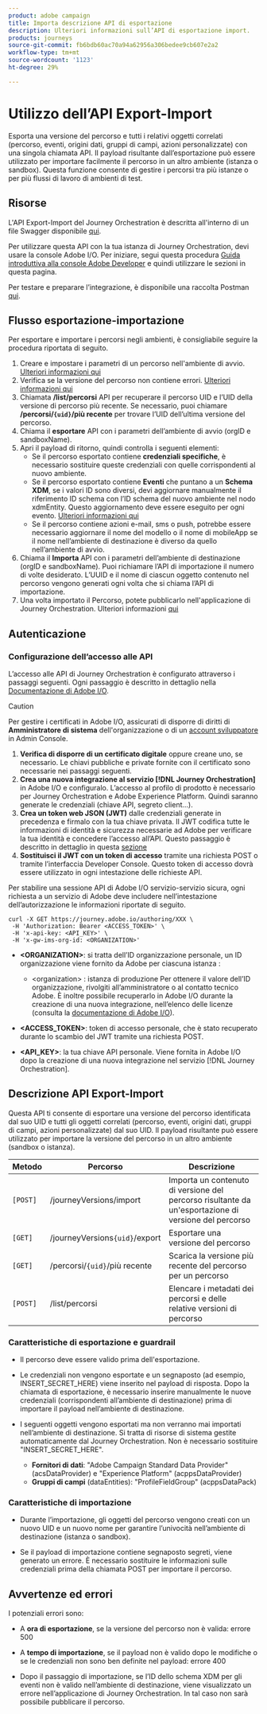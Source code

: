 ```yaml
---
product: adobe campaign
title: Importa descrizione API di esportazione
description: Ulteriori informazioni sull’API di esportazione import.
products: journeys
source-git-commit: fb6bdb60ac70a94a62956a306bedee9cb607e2a2
workflow-type: tm+mt
source-wordcount: '1123'
ht-degree: 29%

---
```



# Utilizzo dell’API Export-Import

Esporta una versione del percorso e tutti i relativi oggetti correlati (percorso, eventi, origini dati, gruppi di campi, azioni personalizzate) con una singola chiamata API. Il payload risultante dall’esportazione può essere utilizzato per importare facilmente il percorso in un altro ambiente (istanza o sandbox).
Questa funzione consente di gestire i percorsi tra più istanze o per più flussi di lavoro di ambienti di test.


## Risorse

L&#39;API Export-Import del Journey Orchestration è descritta all&#39;interno di un file Swagger disponibile [qui](https://adobedocs.github.io/JourneyAPI/docs/).

Per utilizzare questa API con la tua istanza di Journey Orchestration, devi usare la console Adobe I/O. Per iniziare, segui questa procedura [Guida introduttiva alla console Adobe Developer](https://www.adobe.io/apis/experienceplatform/console/docs.html#!AdobeDocs/adobeio-console/master/getting-started.md) e quindi utilizzare le sezioni in questa pagina.

Per testare e preparare l’integrazione, è disponibile una raccolta Postman [qui](https://raw.githubusercontent.com/AdobeDocs/JourneyAPI/master/postman-collections/Journey-Orchestration_Export-import-API_postman-collection.json).


## Flusso esportazione-importazione

Per esportare e importare i percorsi negli ambienti, è consigliabile seguire la procedura riportata di seguito.

1. Creare e impostare i parametri di un percorso nell&#39;ambiente di avvio. [Ulteriori informazioni qui](https://experienceleague.adobe.com/docs/journeys/using/building-journeys/about-journey-building/journey.html)
1. Verifica se la versione del percorso non contiene errori. [Ulteriori informazioni qui](https://experienceleague.adobe.com/docs/journeys/using/building-journeys/testing-the-journey.html)
1. Chiamata **/list/percorsi** API per recuperare il percorso UID e l’UID della versione di percorso più recente. Se necessario, puoi chiamare **/percorsi/`{uid}`/più recente** per trovare l’UID dell’ultima versione del percorso.
1. Chiama il **esportare** API con i parametri dell’ambiente di avvio (orgID e sandboxName).
1. Apri il payload di ritorno, quindi controlla i seguenti elementi:
   * Se il percorso esportato contiene **credenziali specifiche**, è necessario sostituire queste credenziali con quelle corrispondenti al nuovo ambiente.
   * Se il percorso esportato contiene **Eventi** che puntano a un **Schema XDM**, se i valori ID sono diversi, devi aggiornare manualmente il riferimento ID schema con l’ID schema del nuovo ambiente nel nodo xdmEntity. Questo aggiornamento deve essere eseguito per ogni evento. [Ulteriori informazioni qui](https://experienceleague.adobe.com/docs/journeys/using/events-journeys/experience-event-schema.html)
   * Se il percorso contiene azioni e-mail, sms o push, potrebbe essere necessario aggiornare il nome del modello o il nome di mobileApp se il nome nell’ambiente di destinazione è diverso da quello nell’ambiente di avvio.
1. Chiama il **Importa** API con i parametri dell’ambiente di destinazione (orgID e sandboxName). Puoi richiamare l’API di importazione il numero di volte desiderato. L’UUID e il nome di ciascun oggetto contenuto nel percorso vengono generati ogni volta che si chiama l’API di importazione.
1. Una volta importato il Percorso, potete pubblicarlo nell&#39;applicazione di Journey Orchestration. Ulteriori informazioni [qui](https://experienceleague.adobe.com/docs/journeys/using/building-journeys/publishing-the-journey.html)


## Autenticazione

### Configurazione dell’accesso alle API

L’accesso alle API di Journey Orchestration è configurato attraverso i passaggi seguenti. Ogni passaggio è descritto in dettaglio nella [Documentazione di Adobe I/O](https://www.adobe.io/authentication/auth-methods.html#!AdobeDocs/adobeio-auth/master/AuthenticationOverview/ServiceAccountIntegration.md).

>[!CAUTION]
>
>Per gestire i certificati in Adobe I/O, assicurati di disporre di diritti di <b>Amministratore di sistema</b> dell&#39;organizzazione o di un [account sviluppatore](https://helpx.adobe.com/it/enterprise/using/manage-developers.html) in Admin Console.

1. **Verifica di disporre di un certificato digitale** oppure creane uno, se necessario. Le chiavi pubbliche e private fornite con il certificato sono necessarie nei passaggi seguenti.
1. **Crea una nuova integrazione al servizio [!DNL Journey Orchestration]** in Adobe I/O e configuralo. L’accesso al profilo di prodotto è necessario per Journey Orchestration e Adobe Experience Platform. Quindi saranno generate le credenziali (chiave API, segreto client...).
1. **Crea un token web JSON (JWT)** dalle credenziali generate in precedenza e firmalo con la tua chiave privata. Il JWT codifica tutte le informazioni di identità e sicurezza necessarie ad Adobe per verificare la tua identità e concedere l’accesso all’API. Questo passaggio è descritto in dettaglio in questa [sezione](https://www.adobe.io/authentication/auth-methods.html#!AdobeDocs/adobeio-auth/master/JWT/JWT.md)
1. **Sostituisci il JWT con un token di accesso** tramite una richiesta POST o tramite l’interfaccia Developer Console. Questo token di accesso dovrà essere utilizzato in ogni intestazione delle richieste API.

Per stabilire una sessione API di Adobe I/O servizio-servizio sicura, ogni richiesta a un servizio di Adobe deve includere nell’intestazione dell’autorizzazione le informazioni riportate di seguito.

```
curl -X GET https://journey.adobe.io/authoring/XXX \
 -H 'Authorization: Bearer <ACCESS_TOKEN>' \
 -H 'x-api-key: <API_KEY>' \
 -H 'x-gw-ims-org-id: <ORGANIZATION>'
```

* **&lt;ORGANIZATION>**: si tratta dell’ID organizzazione personale, un ID organizzazione viene fornito da Adobe per ciascuna istanza :

   * &lt;organization> : istanza di produzione
   Per ottenere il valore dell’ID organizzazione, rivolgiti all’amministratore o al contatto tecnico Adobe. È inoltre possibile recuperarlo in Adobe I/O durante la creazione di una nuova integrazione, nell’elenco delle licenze (consulta la [documentazione di Adobe I/O](https://www.adobe.io/authentication.html)).

* **&lt;ACCESS_TOKEN>**: token di accesso personale, che è stato recuperato durante lo scambio del JWT tramite una richiesta POST.

* **&lt;API_KEY>**: la tua chiave API personale. Viene fornita in Adobe I/O dopo la creazione di una nuova integrazione nel servizio [!DNL Journey Orchestration].



## Descrizione API Export-Import

Questa API ti consente di esportare una versione del percorso identificata dal suo UID e tutti gli oggetti correlati (percorso, eventi, origini dati, gruppi di campi, azioni personalizzate) dal suo UID.
Il payload risultante può essere utilizzato per importare la versione del percorso in un altro ambiente (sandbox o istanza).

| Metodo | Percorso | Descrizione |
|---|---|---|
| `[POST]` | /journeyVersions/import | Importa un contenuto di versione del percorso risultante da un&#39;esportazione di versione del percorso |
| `[GET]` | /journeyVersions`{uid}`/export | Esportare una versione del percorso |
| `[GET]` | /percorsi/`{uid}`/più recente | Scarica la versione più recente del percorso per un percorso |
| `[POST]` | /list/percorsi | Elencare i metadati dei percorsi e delle relative versioni di percorso |


### Caratteristiche di esportazione e guardrail

* Il percorso deve essere valido prima dell&#39;esportazione.

* Le credenziali non vengono esportate e un segnaposto (ad esempio, INSERT_SECRET_HERE) viene inserito nel payload di risposta.
Dopo la chiamata di esportazione, è necessario inserire manualmente le nuove credenziali (corrispondenti all’ambiente di destinazione) prima di importare il payload nell’ambiente di destinazione.

* I seguenti oggetti vengono esportati ma non verranno mai importati nell’ambiente di destinazione. Si tratta di risorse di sistema gestite automaticamente dal Journey Orchestration. Non è necessario sostituire &quot;INSERT_SECRET_HERE&quot;.
   * **Fornitori di dati**: &quot;Adobe Campaign Standard Data Provider&quot; (acsDataProvider) e &quot;Experience Platform&quot; (acppsDataProvider)
   * **Gruppi di campi** (dataEntities): &quot;ProfileFieldGroup&quot; (acppsDataPack)



### Caratteristiche di importazione

* Durante l’importazione, gli oggetti del percorso vengono creati con un nuovo UID e un nuovo nome per garantire l’univocità nell’ambiente di destinazione (istanza o sandbox).

* Se il payload di importazione contiene segnaposto segreti, viene generato un errore. È necessario sostituire le informazioni sulle credenziali prima della chiamata POST per importare il percorso.

## Avvertenze ed errori

I potenziali errori sono:

* A **ora di esportazione**, se la versione del percorso non è valida: errore 500

* A **tempo di importazione**, se il payload non è valido dopo le modifiche o se le credenziali non sono ben definite nel payload: errore 400

* Dopo il passaggio di importazione, se l’ID dello schema XDM per gli eventi non è valido nell’ambiente di destinazione, viene visualizzato un errore nell’applicazione di Journey Orchestration. In tal caso non sarà possibile pubblicare il percorso.